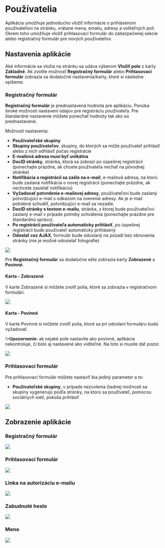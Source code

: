 # Používatelia

Aplikácia umožňuje jednoducho vložiť informácie o prihlásenom používateľovi na stránku, vrátane mena, emailu, adresy a voliteľných polí. Okrem toho umožňuje vložiť prihlasovací formulár do zabezpečenej sekcie alebo registračný formulár pre nových používateľov.

## Nastavenia aplikácie

Aké informácie sa vložia na stránku sa udáva výberom **Vložiť pole** z karty **Základné**. Ak zvolíte možnosť **Registračný formulár** alebo **Prihlasovací formulár** zobrazia sa dodatočné nastavenia/karty, ktoré si následne opíšeme.

### Registračný formulár

**Registračný formulár** je prednastavená hodnota pre aplikáciu. Ponúka široké možnosti nastavení údajov pre registráciu používateľa. Pre štandardné nastavenie môžete ponechať hodnoty tak ako sú prednastavené.

Možnosti nastavenia:

- **Používateľské skupiny**
- **Skupiny používateľov**, skupiny, do ktorých sa môže používateľ prihlásiť alebo z nich odhlásiť počas registrácie
- **E-mailová adresa musí byť unikátna**
- **DocID stránky**, stránka, ktorá sa zobrazí po úspešnej registrácii (ponechajte prázdne, ak chcete používateľa nechať na pôvodnej stránke)
- **Notifikácia o registrácii sa zašle na e-mail**, e-mailová adresa, na ktorú bude zaslaná notifikácia o novej registrácii (ponechajte prázdne, ak nechcete zasielať notifikáciu)
- **Vyžadovať potvrdenie e-mailovej adresy**, používateľovi bude zaslaný potvrdzujúci e-mail s odkazom na overenie adresy. Ak je e-mail potrebné schváliť, potvrdzujúci e-mail sa nezašle.
- **DocID stránky s textom e-mailu**, stránka, z ktorej bude používateľovi zaslaný e-mail v prípade potreby schválenia (ponechajte prázdne pre štandardnú správu).
- **Po registrácii používateľa automaticky prihlásiť**, po úspešnej registrácii bude používateľ automaticky prihlásený
- **Odoslať cez AJAX**, formulár bude odoslaný na pozadí bez obnovenia stránky (nie je možné odosielať fotografie)

![](editor.png)

Pre **Registračný formulár** sa dodatočne ešte zobrazia karty **Zobrazené** a **Povinné**.

#### Karta - Zobrazené

V karte Zobrazené si môžete zvoliť polia, ktoré sa zobrazia v registračnom formulári.

![](editor-showed.png)

#### Karta - Povinné

V karte Povinné si môžete zvoliť polia, ktoré sa pri odoslaní formuláru budú vyžadovať.

!>**Upozornenie:** ak nejaké pole nastavíte ako povinné, aplikácia nekontroluje, či bolo aj nastavené ako viditeľné. Na toto si musíte dať pozor.

![](editor-required.png)

### Prihlasovací formulár

Pre prihlasovací formulár môžete nastaviť iba jediný parameter a to:

- **Používateľské skupiny**, v prípade nezvolenia žiadnej možnosti sa skupiny vygenerujú podľa stránky, na ktorú sa používateľ, pomocou sociálnych sietí, pokúša prihlásiť

![](editor-login_form.png)

## Zobrazenie aplikácie

### Registračný formulár

![](user.png)

### Prihlasovací formulár

![](signin.png)

### Linka na autorizáciu e-mailu

![](email.png)

### Zabudnuté heslo

![](password.png)

### Meno

![](name.png)